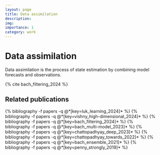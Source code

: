```yaml
---
layout: page
title: Data assimilation
description:
img:
importance: 1
category: work
---
```


# Data assimilation

Data assimilation is the process of state estimation by combining model forecasts and observations.

{% cite bach_filtering_2024 %}

## Related publications
<div class="publications">
  {% bibliography -f papers -q @*[key=luk_learning_2024]* %}
  {% bibliography -f papers -q @*[key=vishny_high-dimensional_2024]* %}
  {% bibliography -f papers -q @*[key=bach_filtering_2024]* %}
  {% bibliography -f papers -q @*[key=bach_multi-model_2023]* %}
  {% bibliography -f papers -q @*[key=chattopadhyay_deep_2023]* %}
  {% bibliography -f papers -q @*[key=chattopadhyay_towards_2022]* %}
  {% bibliography -f papers -q @*[key=bach_ensemble_2021]* %}
  {% bibliography -f papers -q @*[key=penny_strongly_2019]* %}
</div>
